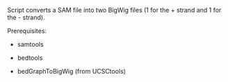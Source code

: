 Script converts a SAM file into two BigWig files (1 for the + strand and 1 for
the - strand).

Prerequisites:

* samtools

* bedtools

* bedGraphToBigWig (from UCSCtools)
